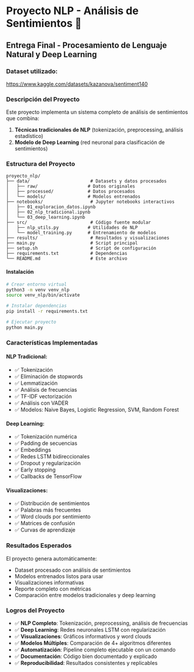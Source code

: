 # Proyecto NLP - Análisis de Sentimientos 🎯
## Entrega Final - Procesamiento de Lenguaje Natural y Deep Learning

### Dataset utilizado:

https://www.kaggle.com/datasets/kazanova/sentiment140

### Descripción del Proyecto
Este proyecto implementa un sistema completo de análisis de sentimientos que combina:
1. **Técnicas tradicionales de NLP** (tokenización, preprocessing, análisis estadístico)
2. **Modelo de Deep Learning** (red neuronal para clasificación de sentimientos)

### Estructura del Proyecto
```
proyecto_nlp/
├── data/                       # Datasets y datos procesados
│   ├── raw/                   # Datos originales
│   ├── processed/             # Datos procesados
│   └── models/                # Modelos entrenados
├── notebooks/                  # Jupyter notebooks interactivos
│   ├── 01_exploracion_datos.ipynb
│   ├── 02_nlp_tradicional.ipynb
│   └── 03_deep_learning.ipynb
├── src/                        # Código fuente modular
│   ├── nlp_utils.py           # Utilidades de NLP
│   └── model_training.py      # Entrenamiento de modelos
├── results/                    # Resultados y visualizaciones
├── main.py                     # Script principal
├── setup.sh                    # Script de configuración
├── requirements.txt            # Dependencias
└── README.md                   # Este archivo
```



#### Instalación
```bash
# Crear entorno virtual
python3 -m venv venv_nlp
source venv_nlp/bin/activate

# Instalar dependencias
pip install -r requirements.txt

# Ejecutar proyecto
python main.py
```

### Características Implementadas

#### NLP Tradicional:
- ✅ Tokenización
- ✅ Eliminación de stopwords
- ✅ Lemmatización
- ✅ Análisis de frecuencias
- ✅ TF-IDF vectorización
- ✅ Análisis con VADER
- ✅ Modelos: Naive Bayes, Logistic Regression, SVM, Random Forest

#### Deep Learning:
- ✅ Tokenización numérica
- ✅ Padding de secuencias
- ✅ Embeddings
- ✅ Redes LSTM bidireccionales
- ✅ Dropout y regularización
- ✅ Early stopping
- ✅ Callbacks de TensorFlow

#### Visualizaciones:
- ✅ Distribución de sentimientos
- ✅ Palabras más frecuentes
- ✅ Word clouds por sentimiento
- ✅ Matrices de confusión
- ✅ Curvas de aprendizaje

### Resultados Esperados
El proyecto genera automáticamente:
- Dataset procesado con análisis de sentimientos
- Modelos entrenados listos para usar
- Visualizaciones informativas
- Reporte completo con métricas
- Comparación entre modelos tradicionales y deep learning

### Logros del Proyecto
- ✅ **NLP Completo**: Tokenización, preprocessing, análisis de frecuencias
- ✅ **Deep Learning**: Redes neuronales LSTM con regularización
- ✅ **Visualizaciones**: Gráficos informativos y word clouds
- ✅ **Modelos Múltiples**: Comparación de 4+ algoritmos diferentes
- ✅ **Automatización**: Pipeline completo ejecutable con un comando
- ✅ **Documentación**: Código bien documentado y explicado
- ✅ **Reproducibilidad**: Resultados consistentes y replicables
